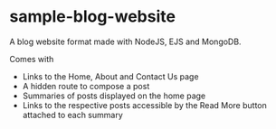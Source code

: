# sample-blog-website

A blog website format made with NodeJS, EJS and MongoDB.

Comes with
- Links to the Home, About and Contact Us page
- A hidden route to compose a post
- Summaries of posts displayed on the home page
- Links to the respective posts accessible by the Read More button attached to each summary
